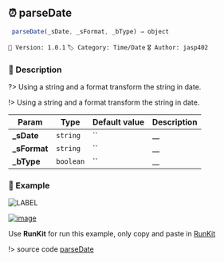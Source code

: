 ## ⏰ parseDate 

```javascript
 parseDate(_sDate, _sFormat, _bType) ⇒ object 
``` 


`📢 Version: 1.0.1`  `🏷️ Category: Time/Date` `🎖️ Author: jasp402` 

### 📝 Description 


?> Using a string and a format transform the string in date. 


!> Using a string and a format transform the string in date. 


| Param | Type | Default value | Description |
| --- | --- | --- | --- |
| **_sDate** | `string` | `` | __ | 
| **_sFormat** | `string` | `` | __ | 
| **_bType** | `boolean` | `` | __ | 



### 🧪 Example 


![LABEL](@example ':include :type=code')




[![image](https://user-images.githubusercontent.com/8978470/89190058-8603d500-d566-11ea-914f-284448e5a1b6.png)](https://npm.runkit.com/js-packtools) 
 
Use **RunKit** for run this example, only copy and paste in [RunKit](https://npm.runkit.com/js-packtools)


!> source code [parseDate](https://github.com/jasp402/js-packtools/blob/master/lib/parseDate.js) 

